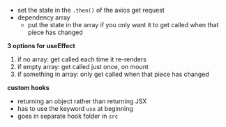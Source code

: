 - set the state in the `.then()` of the axios get request
- dependency array
  - put the state in the array if you only want it to get called when that piece has changed

**3 options for useEffect**
1. if no array: get called each time it re-renders
2. if empty array: get called just once, on mount
3. if something in array: only get called when that piece has changed

**custom hooks**
- returning an object rather than returning JSX
- has to use the keyword `use` at beginning
- goes in separate hook folder in `src`